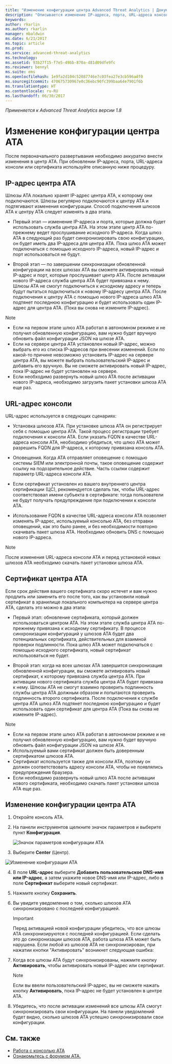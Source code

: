```yaml
---
title: "Изменение конфигурации центра Advanced Threat Analytics | Документация Майкрософт"
description: "Описывается изменение IP-адреса, порта, URL-адреса консоли и сертификата центра ATA."
keywords: 
author: rkarlin
ms.author: rkarlin
manager: mbaldwin
ms.date: 6/23/2017
ms.topic: article
ms.prod: 
ms.service: advanced-threat-analytics
ms.technology: 
ms.assetid: 93b27f15-f7e5-49bb-870a-d81d09dfe9fc
ms.reviewer: bennyl
ms.suite: ems
ms.openlocfilehash: 1e9fa2d104c52087746e7c03fea27e3cb596adf0
ms.sourcegitcommit: 470675730967e0c36ebc90fc399baa64e7901f6b
ms.translationtype: HT
ms.contentlocale: ru-RU
ms.lasthandoff: 06/30/2017
---
```

*Применяется к Advanced Threat Analytics версии 1.8*



# Изменение конфигурации центра ATA
<a id="modifying-the-ata-center-configuration" class="xliff"></a>


После первоначального развертывания необходимо аккуратно внести изменения в центр ATA. При обновлении IP-адреса, порта, URL-адреса консоли или сертификата используйте описанную ниже процедуру.

## IP-адрес центра ATA
<a id="the-ata-center-ip-address" class="xliff"></a>

Шлюзы ATA локально хранят IP-адрес центра ATA, к которому они подключаются. Шлюзы регулярно подключаются к центру ATA и подтягивают изменения конфигурации. Способ подключения шлюзов ATA к центру ATA следует изменять в два этапа.

-   Первый этап — изменение IP-адреса и порта, которые должна будет использовать служба центра ATA. На этом этапе центр ATA по-прежнему ведет прослушивание исходного IP-адреса. Когда шлюз ATA в следующий раз будет синхронизировать свою конфигурацию, он будет иметь два IP-адреса для центра ATA. Пока шлюз ATA может подключаться с помощью исходного IP-адреса, новый IP-адрес и порт использоваться не будут.

-   Второй этап — по завершении синхронизации обновленной конфигурации на всех шлюзах АТА вы сможете активировать новый IP-адрес и порт, которые прослушивает центр АТА. После активации нового IP-адреса служба центра ATA будет привязана к нему. Шлюзы ATA не смогут подключиться к исходному адресу и теперь будут пытаться подключиться к новому IP-адресу центра ATA. После подключения к центру ATA с помощью нового IP-адреса шлюз ATA подтянет последнюю конфигурацию и будет использовать один IP-адрес для центра ATA. (Пока вы снова не измените IP-адрес).

> [!NOTE]
> -   Если на первом этапе шлюз ATA работал в автономном режиме и не получил обновленную конфигурацию, вам нужно будет вручную обновить файл конфигурации JSON на шлюзе ATA.
> -   Если на сервере центра ATA установлен новый IP-адрес, можно выбрать его из списка IP-адресов при внесении изменений. Если по какой-то причине невозможно установить IP-адрес на сервере центра ATA, вы можете выбрать пользовательский IP-адрес и добавить его вручную. Вы не сможете активировать новый IP-адрес, пока IP-адрес не будет установлен на сервере.
> -   Если необходимо развернуть новый шлюз ATA после активации нового IP-адреса, необходимо загрузить пакет установки шлюза ATA еще раз.

## URL-адрес консоли
<a id="the-console-url" class="xliff"></a>

URL-адрес используется в следующих сценариях:

-   Установка шлюзов ATA. При установке шлюза ATA он регистрирует себя с помощью центра ATA. Такой процесс регистрации требует подключения к консоли АТА. Если указать FQDN в качестве URL-адреса консоли ATA, необходимо убедиться, что шлюз ATA может разрешить FQDN для IP-адреса, к которому привязана консоль ATA.

-   Оповещения. Когда АТА отправляет оповещение с помощью системы SIEM или электронной почты, такое оповещение содержит ссылку на подозрительное действие. Часть ссылки содержит параметр URL-адреса консоли ATA.

-   Если сертификат установлен из вашего внутреннего центра сертификации (ЦС), рекомендуется сделать так, чтобы URL-адрес соответствовал имени субъекта в сертификате: тогда пользователи не будут получать предупреждение при подключении к консоли ATA.

-   Использование FQDN в качестве URL-адреса консоли ATA позволяет изменять IP-адрес, используемый консолью ATA, без отправки оповещений, как это было ранее, и без необходимости повторно скачивать пакет шлюза ATA. Необходимо обновить DNS с помощью нового IP-адреса.

> [!NOTE]
> После изменения URL-адреса консоли АТА и перед установкой новых шлюзов ATA необходимо скачать пакет установки шлюза ATA.

## Сертификат центра ATA
<a id="the-ata-center-certificate" class="xliff"></a>
Если срок действия вашего сертификата скоро истечет и вам нужно продлить или заменить его после того, как вы установили новый сертификат в хранилище локального компьютера на сервере центра ATA, сделать это можно в два этапа:

-   Первый этап: обновление сертификата, который должен использоваться центром ATA. На этом этапе служба центра ATA по-прежнему привязана к исходному сертификату. В процессе синхронизации конфигураций у шлюзов ATA будет два потенциальных сертификата, действительных для взаимной проверки подлинности. Пока шлюз ATA может подключаться с помощью исходного сертификата, новый сертификат использоваться не будет.

-   Второй этап: когда на всех шлюзах ATA завершится синхронизация обновленной конфигурации, вы сможете активировать новый сертификат, к которому привязана служба центра АТА. При активации нового сертификата служба центра ATA будет привязана к нему. Шлюзы ATA не смогут взаимно проверить подлинность службы центра ATA должным образом и попытаются проверить подлинность второго сертификата. После подключения к службе центра ATA шлюз АТА подтянет последнюю конфигурацию и будет использовать один сертификат для центра ATA (Пока вы снова не измените IP-адрес).

> [!NOTE]
> -   Если на первом этапе шлюз ATA работал в автономном режиме и не получил обновленную конфигурацию, вам нужно будет вручную обновить файл конфигурации JSON на шлюзе ATA.
> -   Используемый вами сертификат должен быть доверенным сертификатом шлюзов ATA.
> -   Сертификат используется также для консоли ATA, поэтому он должен соответствовать адресу консоли ATA, чтобы не появлялись предупреждения браузера.
> -   Если необходимо развернуть новый шлюз ATA после активации нового сертификата, необходимо скачать пакет установки шлюза ATA еще раз.

## Изменение конфигурации центра ATA
<a id="changing-the-ata-center-configuration" class="xliff"></a>

1.  Откройте консоль ATA.

2.  На панели инструментов щелкните значок параметров и выберите пункт **Конфигурация**.

    ![Значок параметров конфигурации ATA](media/ATA-config-icon.png)

3.  Выберите **Center** (Центр).

  ![Изменение конфигурации ATA](media/change-center-config.png)

4.  В поле **URL-адрес** выберите **Добавить пользовательское DNS-имя или IP-адрес**, а затем укажите новое DNS-имя или IP-адрес, либо в поле **Сертификат** выберите новый сертификат.

5.  Нажмите кнопку **Сохранить**.

6.  Вы увидите уведомление о том, сколько шлюзов ATA синхронизировано с последней конфигурацией.

    >[!IMPORTANT]
    >Перед активацией новой конфигурации убедитесь, что все шлюзы ATA синхронизируются с последней конфигурацией. Если сделать это до синхронизации шлюзов ATA, работа шлюза ATA может быть нарушена. Если любой из шлюзов ATA не синхронизирован, при нажатии кнопки "Активировать" возникнет следующая ошибка:


7.  Когда все шлюзы ATA будут синхронизированы, нажмите кнопку **Активировать**, чтобы активировать новый IP-адрес или сертификат.

    > [!NOTE]
    > Если вы ввели пользовательский IP-адрес, вы не сможете нажать кнопку **Активировать**, пока IP-адрес не будет установлен в центре ATA.

8.  Убедитесь, что после активации изменений все шлюзы ATA смогут синхронизировать свои конфигурации. На панели уведомлений будет видно, сколько шлюзов ATA успешно синхронизировали свои конфигурации.




## См. также
<a id="see-also" class="xliff"></a>
- [Работа с консолью ATA](working-with-ata-console.md)
- [Ознакомьтесь с форумом ATA.](https://aka.ms/ata-forum)
